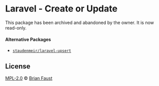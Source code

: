 # Laravel - Create or Update

This package has been archived and abandoned by the owner. It is now read-only.

#### Alternative Packages

- [`staudenmeir/laravel-upsert`](https://github.com/staudenmeir/laravel-upsert)

## License

[MPL-2.0](LICENSE) © [Brian Faust](https://faust.codes/)
